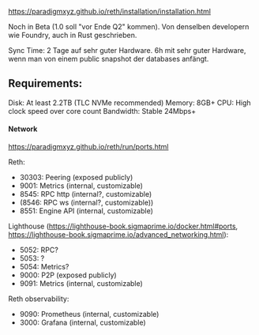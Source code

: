 https://paradigmxyz.github.io/reth/installation/installation.html

Noch in Beta (1.0 soll "vor Ende Q2" kommen). Von denselben developern wie Foundry, auch in Rust geschrieben.

Sync Time: 2 Tage auf sehr guter Hardware. 6h mit sehr guter Hardware, wenn man von einem public snapshot der databases anfängt.

## Requirements:

Disk: At least 2.2TB (TLC NVMe recommended)
Memory: 8GB+
CPU: High clock speed over core count
Bandwidth: Stable 24Mbps+

#### Network

https://paradigmxyz.github.io/reth/run/ports.html

Reth:
- 30303: Peering (exposed publicly)
- 9001: Metrics (internal, customizable)
- 8545: RPC http (internal?, customizable)
- (8546: RPC ws (internal?, customizable))
- 8551: Engine API (internal, customizable)

Lighthouse (https://lighthouse-book.sigmaprime.io/docker.html#ports, https://lighthouse-book.sigmaprime.io/advanced_networking.html):
- 5052: RPC?
- 5053: ?
- 5054: Metrics?
- 9000: P2P (exposed publicly)
- 9091: Metrics (internal, customizable)

Reth observability:
- 9090: Prometheus (internal, customizable)
- 3000: Grafana (internal, customizable)

